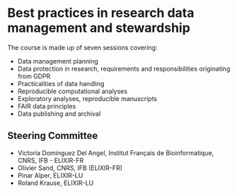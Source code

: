 # Best practices in research data management and stewardship

The course is made up of seven sessions covering:

* Data management planning
* Data protection in research, requirements and responsibilities originating from GDPR
* Practicalities of data handling
* Reproducible computational analyses
* Exploratory analyses, reproducible manuscripts
* FAIR data principles
* Data publishing and archival

## Steering Committee

* Victoria Dominguez Del Angel, Institut Français de Bioinformatique, CNRS, IFB - ELIXIR-FR
* Olivier Sand, CNRS, IFB (ELIXIR-FR)
* Pinar Alper, ELIXIR-LU
* Roland Krause, ELIXIR-LU
